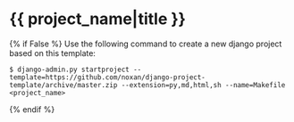 # {{ project_name|title }}


{% if False %}
Use the following command to create a new django project based on this template:

    $ django-admin.py startproject --template=https://github.com/noxan/django-project-template/archive/master.zip --extension=py,md,html,sh --name=Makefile <project_name>

{% endif %}
